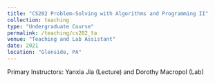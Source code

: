 ```yaml
---
title: "CS202 Problem-Solving with Algorithms and Programming II"
collection: teaching
type: "Undergraduate Course"
permalink: /teaching/cs202_ta
venue: "Teaching and Lab Assistant"
date: 2021
location: "Glenside, PA"
---
```


Primary Instructors: Yanxia Jia (Lecture) and Dorothy Macropol (Lab)
